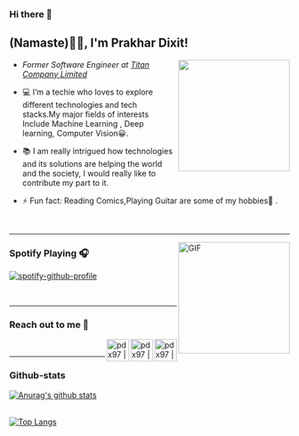 
### Hi there 👋

<h2>(Namaste)🙏🏻, I'm Prakhar Dixit! </h2>



<img align='right' src="https://media.giphy.com/media/u2pmTWUi0MXjyrMaVj/giphy.gif" width="200">

* <p><em>Former Software Engineer at <a href="https://www.titan.co.in/">Titan Company Limited</a></em></p>

* 💻 I’m a techie who loves to explore different technologies and tech stacks.My major fields of interests Include Machine Learning , Deep learning, Computer Vision😀.

* 📚 I am really intrigued how technologies and its solutions are helping the world and the society, I would really like to contribute my part to it.

* ⚡ Fun fact: Reading Comics,Playing Guitar are some of my hobbies🎸 .


</br>

---

<img align="right" alt="GIF" height="200px" src="https://media.giphy.com/media/J5B1Y8QZnzXXbLQIBu/giphy.gif" />

### <h3>Spotify Playing  🎧</h3>

[![spotify-github-profile](https://spotify-github-profile.vercel.app/api/view?uid=ozrpd6qx3u0qyxn5zppsuacdq&cover_image=true&theme=novatorem)](https://github.com/kittinan/spotify-github-profile)

</br>

---

### Reach out to me 📝


[<img align="right" alt="pdx97 | LinkedIn" height="40px" src="https://www.flaticon.com/svg/static/icons/svg/733/733561.svg"/>][linkedin]
[<img align="right" alt="pdx97 | Instagram" height="40px" src="https://image.flaticon.com/icons/svg/733/733558.svg" />][instagram]
[<img align="right" alt="pdx97 | Spotify" height="40px" src="https://www.flaticon.com/svg/static/icons/svg/733/733573.svg" />][Spotify]

</br>

---

### Github-stats

[![Anurag's github stats](https://github-readme-stats.vercel.app/api?username=pdx97&layout=compact&card_width=1100&theme=merko)](https://github.com/anuraghazra/github-readme-stats)  

<br>[![Top Langs](https://github-readme-stats.vercel.app/api/top-langs/?username=pdx97&layout=compact&card_width=1100)](https://github.com/anuraghazra/github-readme-stats)</br>





[instagram]: https://www.instagram.com/pdx972/
[linkedin]: https://www.linkedin.com/in/prakhar-dixit-712751149/
[Spotify]: https://open.spotify.com/user/ozrpd6qx3u0qyxn5zppsuacdq














